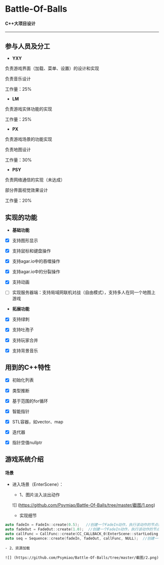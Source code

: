 # Battle-Of-Balls
#### C++大项目设计
******
## 参与人员及分工

 - **YXY**

负责游戏界面（加载、菜单、设置）的设计和实现

负责音乐设计

工作量：25%  


- **LM**

负责游戏实体功能的实现

工作量：25%


- **PX**

负责游戏场景的功能实现

负责地图设计

工作量：30%

- **PSY**

负责网络通信的实现（未达成）

部分界面视觉效果设计

工作量：20%

## 实现的功能


- **基础功能** 

- [x] 支持图形显示

- [x] 支持鼠标和键盘操作

- [x] 支持agar.io中的吞噬操作

- [x] 支持agar.io中的分裂操作

- [x] 支持动画

- [ ] 实现服务器端：支持局域网联机对战（自由模式），支持多人在同一个地图上游戏

- **拓展功能**
- [x] 支持绿刺

- [x] 支持吐孢子

- [x] 支持玩家合并

- [x] 支持背景音乐


## 用到的C++特性

- [x] 初始化列表

- [x] 类型推断

- [x] 基于范围的for循环

- [x] 智能指针

- [x] STL容器，如vector、map

- [x] 迭代器

- [x] 指针空值nullptr


## 游戏系统介绍

#### 场景
- 进入场景（EnterScene）：
    - 1、图片淡入淡出动作
    
    ![] (https://github.com/Psymiao/Battle-Of-Balls/tree/master/截图/1.png)
    
    - 实现细节
``` C++
auto fadeIn = FadeIn::create(0.5);   //创建一个FadeIn动作，执行该动作的节点在0.5秒内淡入
auto fadeOut = FadeOut::create(1.0);  //创建一个FadeIn动作，执行该动作的节点在0.5秒内淡出
auto callFunc = CallFunc::create(CC_CALLBACK_0(EnterScene::startLoding, this));
auto seq = Sequence::create(fadeIn, fadeOut, callFunc, NULL);  //创建一个顺序动作
```
    - 2、资源加载
    
    ![] (https://github.com/Psymiao/Battle-Of-Balls/tree/master/截图/2.png)



 


